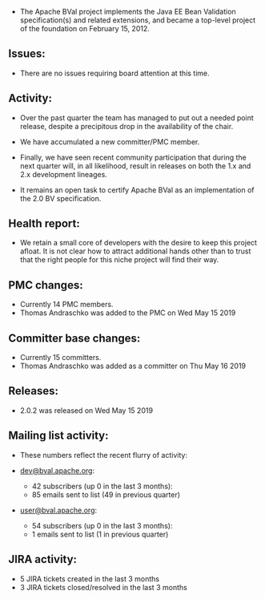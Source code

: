

 - The Apache BVal project implements the Java EE Bean Validation
   specification(s) and related extensions, and became a top-level project of
   the foundation on February 15, 2012.

## Issues:

 - There are no issues requiring board attention at this time.

## Activity:

 - Over the past quarter the team has managed to put out a needed point
   release, despite a precipitous drop in the availability of the chair.

 - We have accumulated a new committer/PMC member.

 - Finally, we have seen recent community participation that during the next
   quarter will, in all likelihood, result in releases on both the 1.x and
   2.x development lineages.

 - It remains an open task to certify Apache BVal as an implementation of
   the 2.0 BV specification.

## Health report:

 - We retain a small core of developers with the desire to keep this project
   afloat. It is not clear how to attract additional hands other than to
   trust that the right people for this niche project will find their way.

## PMC changes: 
   
 - Currently 14 PMC members. 
 - Thomas Andraschko was added to the PMC on Wed May 15 2019 
   
## Committer base changes: 
   
 - Currently 15 committers. 
 - Thomas Andraschko was added as a committer on Thu May 16 2019 
   
## Releases: 
   
 - 2.0.2 was released on Wed May 15 2019 
   
## Mailing list activity: 
   
 - These numbers reflect the recent flurry of activity:
   
 - dev@bval.apache.org:  
    - 42 subscribers (up 0 in the last 3 months): 
    - 85 emails sent to list (49 in previous quarter) 
   
 - user@bval.apache.org:  
    - 54 subscribers (up 0 in the last 3 months): 
    - 1 emails sent to list (1 in previous quarter) 
   
## JIRA activity: 
   
 - 5 JIRA tickets created in the last 3 months 
 - 3 JIRA tickets closed/resolved in the last 3 months 
